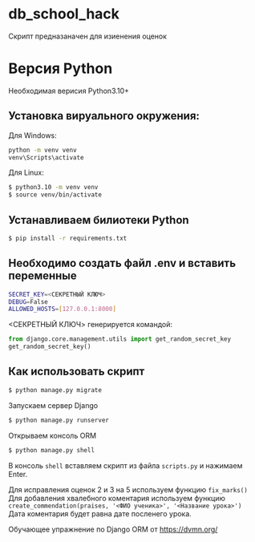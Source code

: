 # db_school_hack
Скрипт предназаначен для изиенения оценок 

# Версия Python
Необходимая верисия Python3.10+

## Установка вируального окружения:  
Для Windows:
```bash
python -m venv venv
venv\Scripts\activate
```

Для Linux:  
```bash
$ python3.10 -m venv venv
$ source venv/bin/activate
```
## Устанавливаем билиотеки Python
```bash
$ pip install -r requirements.txt
```
## Необходимо создать файл .env и вставить переменные  
```bash
SECRET_KEY=<СЕКРЕТНЫЙ КЛЮЧ>
DEBUG=False
ALLOWED_HOSTS=[127.0.0.1:8000]
```
<СЕКРЕТНЫЙ КЛЮЧ> генерируется командой:
```python
from django.core.management.utils import get_random_secret_key
get_random_secret_key()
```
 
## Как использовать скрипт
```bash
$ python manage.py migrate
```
Запускаем сервер Django
```bash
$ python manage.py runserver
```
Открываем консоль ORM
```bash
$ python manage.py shell
```

В консоль `shell` вставляем скрипт из файла `scripts.py` и нажимаем Enter.  

Для исправления оценок 2 и 3 на 5 используем функцию `fix_marks()`  
Для добавления хвалебного коментария используем функцию `create_commendation(praises, '<ФИО ученика>', '<Название урока>')`  
Дата коментария будет равна дате посленего урока.


Обучающее упражнение по Django ORM от https://dvmn.org/
